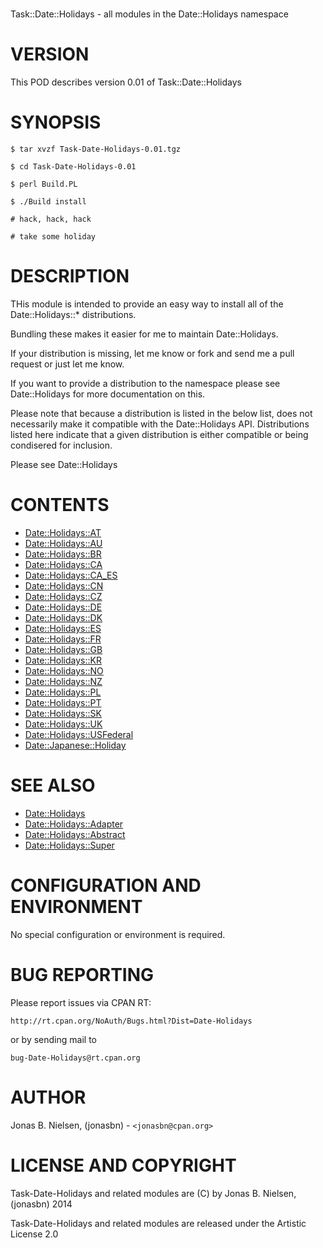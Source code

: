 # 

Task::Date::Holidays - all modules in the Date::Holidays namespace

# VERSION

This POD describes version 0.01 of Task::Date::Holidays

# SYNOPSIS

    $ tar xvzf Task-Date-Holidays-0.01.tgz

    $ cd Task-Date-Holidays-0.01

    $ perl Build.PL

    $ ./Build install

    # hack, hack, hack

    # take some holiday

# DESCRIPTION

THis module is intended to provide an easy way to
install all of the Date::Holidays::\* distributions.

Bundling these makes it easier for me to maintain
Date::Holidays.

If your distribution is missing, let me know or
fork and send me a pull request or just let me know.

If you want to provide a distribution to the namespace
please see Date::Holidays for more documentation on this.

Please note that because a distribution is listed in
the below list, does not necessarily make it compatible
with the Date::Holidays API. Distributions listed here
indicate that a given distribution is either compatible or
being condisered for inclusion.

Please see Date::Holidays

# CONTENTS

- [Date::Holidays::AT](https://metacpan.org/pod/Date::Holidays::AT)
- [Date::Holidays::AU](https://metacpan.org/pod/Date::Holidays::AU)
- [Date::Holidays::BR](https://metacpan.org/pod/Date::Holidays::BR)
- [Date::Holidays::CA](https://metacpan.org/pod/Date::Holidays::CA)
- [Date::Holidays::CA\_ES](https://metacpan.org/pod/Date::Holidays::CA_ES)
- [Date::Holidays::CN](https://metacpan.org/pod/Date::Holidays::CN)
- [Date::Holidays::CZ](https://metacpan.org/pod/Date::Holidays::CZ)
- [Date::Holidays::DE](https://metacpan.org/pod/Date::Holidays::DE)
- [Date::Holidays::DK](https://metacpan.org/pod/Date::Holidays::DK)
- [Date::Holidays::ES](https://metacpan.org/pod/Date::Holidays::ES)
- [Date::Holidays::FR](https://metacpan.org/pod/Date::Holidays::FR)
- [Date::Holidays::GB](https://metacpan.org/pod/Date::Holidays::GB)
- [Date::Holidays::KR](https://metacpan.org/pod/Date::Holidays::KR)
- [Date::Holidays::NO](https://metacpan.org/pod/Date::Holidays::NO)
- [Date::Holidays::NZ](https://metacpan.org/pod/Date::Holidays::NZ)
- [Date::Holidays::PL](https://metacpan.org/pod/Date::Holidays::PL)
- [Date::Holidays::PT](https://metacpan.org/pod/Date::Holidays::PT)
- [Date::Holidays::SK](https://metacpan.org/pod/Date::Holidays::SK)
- [Date::Holidays::UK](https://metacpan.org/pod/Date::Holidays::UK)
- [Date::Holidays::USFederal](https://metacpan.org/pod/Date::Holidays::USFederal)
- [Date::Japanese::Holiday](https://metacpan.org/pod/Date::Japanese::Holiday)

# SEE ALSO

- [Date::Holidays](https://metacpan.org/pod/Date::Holidays)
- [Date::Holidays::Adapter](https://metacpan.org/pod/Date::Holidays::Adapter)
- [Date::Holidays::Abstract](https://metacpan.org/pod/Date::Holidays::Abstract)
- [Date::Holidays::Super](https://metacpan.org/pod/Date::Holidays::Super)

# CONFIGURATION AND ENVIRONMENT

No special configuration or environment is required.

# BUG REPORTING

Please report issues via CPAN RT:

    http://rt.cpan.org/NoAuth/Bugs.html?Dist=Date-Holidays

or by sending mail to

    bug-Date-Holidays@rt.cpan.org

# AUTHOR

Jonas B. Nielsen, (jonasbn) - `<jonasbn@cpan.org>`

# LICENSE AND COPYRIGHT

Task-Date-Holidays and related modules are (C) by Jonas B. Nielsen, (jonasbn)
2014

Task-Date-Holidays and related modules are released under the Artistic License 2.0
